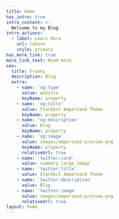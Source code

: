 ```yaml
---
title: Home
has_intro: true
intro_content: >-
  Welcome to my Blog
intro_actions:
  - label: Learn More
    url: /about
    style: primary
has_more_link: true
more_link_text: Read more
seo:
  title: Franky
  description: Blog
  extra:
    - name: 'og:type'
      value: website
      keyName: property
    - name: 'og:title'
      value: Stackbit Ampersand Theme
      keyName: property
    - name: 'og:description'
      value: Blog
      keyName: property
    - name: 'og:image'
      value: images/ampersand-preview.png
      keyName: property
      relativeUrl: true
    - name: 'twitter:card'
      value: summary_large_image
    - name: 'twitter:title'
      value: Stackbit Ampersand Theme
    - name: 'twitter:description'
      value: Blog
    - name: 'twitter:image'
      value: images/ampersand-preview.png
      relativeUrl: true
layout: home
---
```

